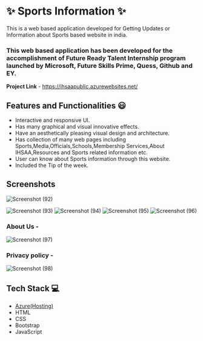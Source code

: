 # ✨ Sports Information  ✨

This is a web based application developed for Getting Updates or Information about Sports based website in india.

### This web based application has been developed for the accomplishment of Future Ready Talent Internship program launched by Microsoft, Future Skills Prime, Quess, Github and EY.


**Project Link** - https://ihsaapublic.azurewebsites.net/

## Features and Functionalities 😃

- Interactive and responsive UI.
- Has many graphical and visual innovative effects.
- Have an aesthetically pleasing visual design and architecture.
- Has collection of many web pages including Sports,Media,Officials,Schools,Membership Services,About IHSAA,Resources and Sports related information etc.
- User can know about Sports information through this website.
- Included the Tip of the week.
## Screenshots

 
![Screenshot (92)](https://user-images.githubusercontent.com/96970628/173408015-2544a4bb-9a72-4ad0-9ea6-d3ee24ef3611.png)
   
![Screenshot (93)](https://user-images.githubusercontent.com/96970628/173408045-ffe653d9-245e-4053-976b-de3911a94206.png)
![Screenshot (94)](https://user-images.githubusercontent.com/96970628/173408060-e6436ab4-96fe-4ec5-85dd-ec4bc5e5e90a.png)
![Screenshot (95)](https://user-images.githubusercontent.com/96970628/173408078-16085ff7-cd64-4cdc-ae3f-507c40dafba5.png)
![Screenshot (96)](https://user-images.githubusercontent.com/96970628/173408114-6e29063e-14a9-47b4-9874-954619ad0183.png)


### About Us -


![Screenshot (97)](https://user-images.githubusercontent.com/96970628/173408527-13c50111-8813-4e43-b431-6bf911ac64f2.png)



### Privacy policy -



![Screenshot (98)](https://user-images.githubusercontent.com/96970628/173409523-8902e8a3-04f8-4651-b358-87d6dbb8a52c.png)


## Tech Stack 💻

- [Azure(Hosting)](https://azure.microsoft.com/en-in/features/azure-portal/)
- HTML
- CSS
- Bootstrap
- JavaScript
